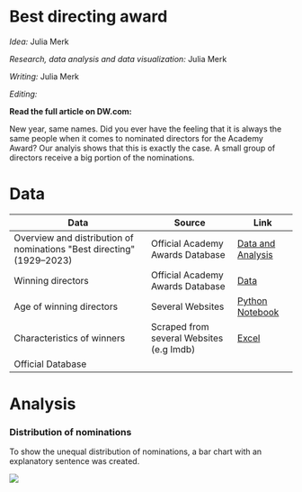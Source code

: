# Best directing award
_Idea:_ Julia Merk

_Research, data analysis and data visualization:_ Julia Merk

_Writing:_ Julia Merk

_Editing:_  

**Read the full article on DW.com:**

[](link)

New year, same names. Did you ever have the feeling that it is always the same people when it comes to nominated directors for the Academy Award? Our analyis shows that this is exactly the case. A small group of directors receive a big portion of the nominations. 


# Data


| **Data** | **Source** | **Link** |
| --- | --- | --- |
| Overview and distribution of nominations "Best directing" (1929–2023)| Official Academy Awards Database| [Data and Analysis](https://github.com/dw-data/oscars-best-directing/blob/2405811e5fcba0268977a2a932b8d0ed049d6d94/nominees-distribution-analysis.xlsx) |
| Winning directors| Official Academy Awards Database | [Data]() |
| Age of winning directors | Several Websites | [Python Notebook]() |
| Characteristics of winners  | Scraped from several Websites (e.g Imdb) | [Excel]() |
| Official Database | | 

# Analysis

### Distribution of nominations 

To show the unequal distribution of nominations, a bar chart with an explanatory sentence was created. 

![](Graphics/221024_Gas_LNG_Stand_EN.png)


